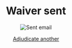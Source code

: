 <div style="text-align: center;">

# Waiver sent


<img src="{{ '/assets/images/sent.png' | url }}" alt="Sent email" class="icon">


<a href="{{ '/case-1' | url }}" class="nsw-button nsw-button--primary">Adjudicate another</a>

</div>
